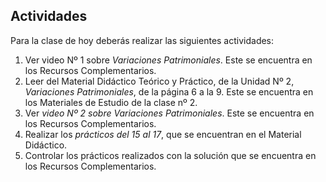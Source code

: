 ## Actividades

Para la clase de hoy deberás realizar las siguientes actividades:

1. Ver video Nº 1 sobre *Variaciones Patrimoniales*. Este se encuentra en los Recursos Complementarios.
2. Leer del Material Didáctico Teórico y Práctico, de la Unidad Nº 2, *Variaciones Patrimoniales*, de la página 6 a la 9. Este se encuentra en los Materiales de Estudio de la clase nº 2.
3. Ver *video Nº 2 sobre Variaciones Patrimoniales*. Este se encuentra en los Recursos Complementarios.
4. Realizar los *prácticos del 15 al 17*, que se encuentran en el Material Didáctico.
5. Controlar los prácticos realizados con la solución que se encuentra en los Recursos Complementarios.
